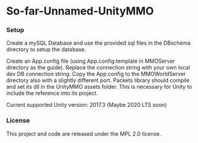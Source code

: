 # So-far-Unnamed-UnityMMO

### Setup
Create a mySQL Database and use the provided sql files in the DBschema directory to setup the database.

Create an App.config file (using App.config.template in MMOServer directory as the guide). Replace the connection string with your own local dev
DB connection string.
Copy the App.config to the MMOWorldServer directory also with a slightly different port.
Packets library should compile and set its dll in the UnityMMO assets folder. This is necessary for Unity to include the reference into its project.

Current supported Unity version: 2017.3 (Maybe 2020 LTS soon)

### License
This project and code are released under the MPL 2.0 license.
